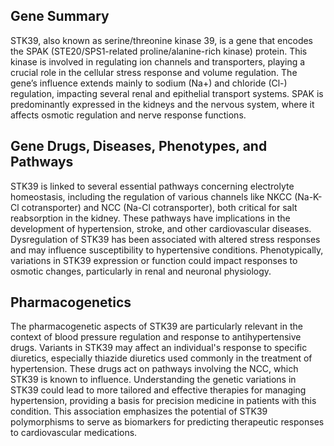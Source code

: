 ## Gene Summary
STK39, also known as serine/threonine kinase 39, is a gene that encodes the SPAK (STE20/SPS1-related proline/alanine-rich kinase) protein. This kinase is involved in regulating ion channels and transporters, playing a crucial role in the cellular stress response and volume regulation. The gene’s influence extends mainly to sodium (Na+) and chloride (Cl-) regulation, impacting several renal and epithelial transport systems. SPAK is predominantly expressed in the kidneys and the nervous system, where it affects osmotic regulation and nerve response functions.

## Gene Drugs, Diseases, Phenotypes, and Pathways
STK39 is linked to several essential pathways concerning electrolyte homeostasis, including the regulation of various channels like NKCC (Na-K-Cl cotransporter) and NCC (Na-Cl cotransporter), both critical for salt reabsorption in the kidney. These pathways have implications in the development of hypertension, stroke, and other cardiovascular diseases. Dysregulation of STK39 has been associated with altered stress responses and may influence susceptibility to hypertensive conditions. Phenotypically, variations in STK39 expression or function could impact responses to osmotic changes, particularly in renal and neuronal physiology.

## Pharmacogenetics
The pharmacogenetic aspects of STK39 are particularly relevant in the context of blood pressure regulation and response to antihypertensive drugs. Variants in STK39 may affect an individual's response to specific diuretics, especially thiazide diuretics used commonly in the treatment of hypertension. These drugs act on pathways involving the NCC, which STK39 is known to influence. Understanding the genetic variations in STK39 could lead to more tailored and effective therapies for managing hypertension, providing a basis for precision medicine in patients with this condition. This association emphasizes the potential of STK39 polymorphisms to serve as biomarkers for predicting therapeutic responses to cardiovascular medications.